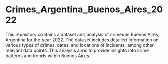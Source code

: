 # Crimes_Argentina_Buenos_Aires_2022
This repository contains a dataset and analysis of crimes in Buenos Aires, Argentina for the year 2022. The dataset includes detailed information on various types of crimes, dates, and locations of incidents, among other relevant data points. This analysis aims to provide insights into crime patterns and trends within Buenos Aires.
